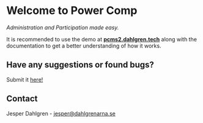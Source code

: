 # Welcome to Power Comp

_Administration and Participation made easy._

It is recommended to use the demo at **[pcms2.dahlgren.tech](http://pcms2.dahlgren.tech/)** along with the documentation to get a better understanding of how it works.

## Have any suggestions or found bugs?

Submit it [here!](https://gitreports.com/issue/J-Dahlgren/Power-Comp)

## Contact

Jesper Dahlgren - jesper@dahlgrenarna.se
